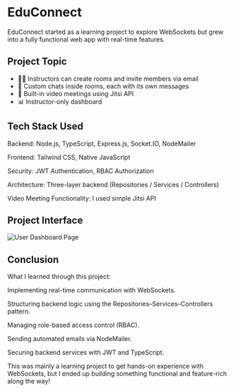# EduConnect
EduConnect started as a learning project to explore WebSockets but grew into a fully functional web app with real-time features.

## Project Topic
- 👨‍🏫 Instructors can create rooms and invite members via email
- 💬 Custom chats inside rooms, each with its own messages
- 🎥 Built-in video meetings using Jitsi API
- 📊 Instructor-only dashboard

## Tech Stack Used

Backend: Node.js, TypeScript, Express.js, Socket.IO, NodeMailer

Frontend: Tailwind CSS, Native JavaScript

Security: JWT Authentication, RBAC Authorization

Architecture: Three-layer backend (Repositories / Services / Controllers)

Video Meeting Functionality: I used simple Jitsi API

## Project Interface

![User Dashboard Page](./screenshots/user-dashboard.png)

## Conclusion

What I learned through this project:

Implementing real-time communication with WebSockets.

Structuring backend logic using the Repositories–Services–Controllers pattern.

Managing role-based access control (RBAC).

Sending automated emails via NodeMailer.

Securing backend services with JWT and TypeScript.

This was mainly a learning project to get hands-on experience with WebSockets, but I ended up building something functional and feature-rich along the way!
